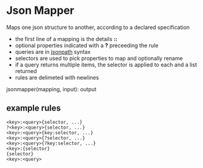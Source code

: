# Json Mapper

Maps one json structure to another, according to a declared specification

- the first line of a mapping is the details **<name>:<version>:<description>**
- optional properties indicated with a **?** preceeding the rule
- queries are in [jsonpath](https://www.npmjs.com/package/jsonpath) syntax
- selectors are used to pick properties to map and optionally rename
- if a query returns multiple items, the selector is applied to each and a list returned
- rules are delimeted with newlines

jsonmapper(mapping, input): output

## example rules

```text
<key>:<query>{selector, ...}
?<key>:<query>{selector, ...}
<key>:<query>{key:selector, ...}
<key>:<query>{?selector, ...}
<key>:<query>{?key:selector, ...}
<key>:{selector}
{selector}
<key>:<query>
```
